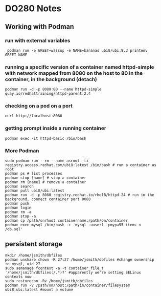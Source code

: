 # DO280 Notes

## Working with Podman
### run with external variables
	 podman run -e GREET=wassup -e NAME=bananas ubi8/ubi:8.3 printenv GREET NAME
### running a specific version of a container named httpd-simple with network mapped from 8080 on the host to 80 in the container, in the background (detach)
	podman run -d -p 8080:80 --name httpd-simple   quay.io/redhattraining/httpd-parent:2.4
### checking on a pod on a port
	curl http://localhost:8080
### getting prompt inside a running container
	podman exec -it httpd-basic /bin/bash
### More Podman
	sudo podman run --rm --name asroot -ti registry.access.redhat.com/ubi8:latest /bin/bash # run a container as root
	podman ps # list processes
	podman stop [name] # stop a container
	podman rm [name] # remove a container
	podman search
	podman pull ubi8/ubi:latest
	podman run -d -p 8080 registry.redhat.io/rhel8/httpd-24 # run in the background, connect container port 8080
	podman push
	podman login
	podman rm -a
	podman stop -a
	podman cp /path/on/host containername:/path/on/container
	podman exec mysql /bin/bash -c 'mysql -uuser1 -pmypa55 items < /db.sql'
	
## persistent storage
	mkdir /home/jsmith/dbfiles
	podman unshare chown -R 27:27 /home/jsmith/dbfiles #change ownership to mysql, uid 27
	sudo semanage fcontext -a -t container_file_t '/home/jsmith/dbfiles(/.*)?' #apparently we're setting SELinux contexts now
	sudo restorecon -Rv /home/jsmith/dbfiles
	podman run -v /path/on/host:/path/in/container/filesystem ubi8:ubi:latest #mount a volume
